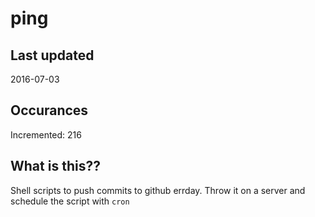 # ping

## Last updated
2016-07-03

## Occurances
Incremented: 216

## What is this?? 
Shell scripts to push commits to github errday. Throw it on a server and schedule the script with `cron`
